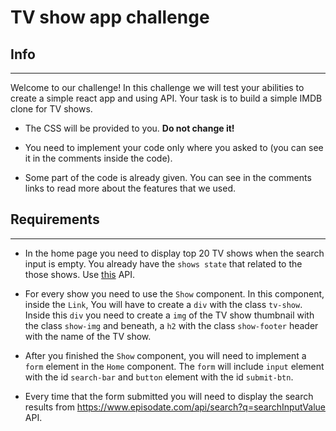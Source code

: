 # TV show app challenge

## Info
---

Welcome to our challenge! In this challenge we will test your abilities to create a simple react app and using API. Your task is to build a simple IMDB clone for TV shows.

* The CSS will be provided to you. **Do not change it!**

* You need to implement your code only where you asked to (you can see it in the comments inside the code).

* Some part of the code is already given. You can see in the comments links to read more about the features that we used.

## Requirements
---

* In the home page you need to display top 20 TV shows when the search input is empty. You already have the `shows state` that related to the those shows. Use [this](https://www.episodate.com/api/most-popular) API.

* For every show you need to use the `Show` component. In this component, inside the `Link`, You will have to create a `div` with the class `tv-show`. Inside this `div` you need to create a `img` of the TV show thumbnail with the class `show-img` and beneath, a `h2` with the class `show-footer` header with the name of the TV show.

* After you finished the `Show` component, you will need to implement a `form` element in the `Home` component. The `form` will include `input` element with the id `search-bar` and `button` element with the id `submit-btn`.

* Every time that the form submitted you will need to display the search results from https://www.episodate.com/api/search?q=searchInputValue API.
